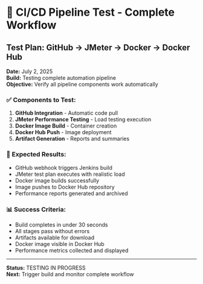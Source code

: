 # 🚀 CI/CD Pipeline Test - Complete Workflow

## Test Plan: GitHub → JMeter → Docker → Docker Hub

**Date:** July 2, 2025  
**Build:** Testing complete automation pipeline  
**Objective:** Verify all pipeline components work automatically

### ✅ Components to Test:
1. **GitHub Integration** - Automatic code pull
2. **JMeter Performance Testing** - Load testing execution
3. **Docker Image Build** - Container creation
4. **Docker Hub Push** - Image deployment
5. **Artifact Generation** - Reports and summaries

### 🎯 Expected Results:
- GitHub webhook triggers Jenkins build
- JMeter test plan executes with realistic load
- Docker image builds successfully
- Image pushes to Docker Hub repository
- Performance reports generated and archived

### 📊 Success Criteria:
- Build completes in under 30 seconds
- All stages pass without errors
- Artifacts available for download
- Docker image visible in Docker Hub
- Performance metrics collected and displayed

---
**Status:** TESTING IN PROGRESS  
**Next:** Trigger build and monitor complete workflow  
